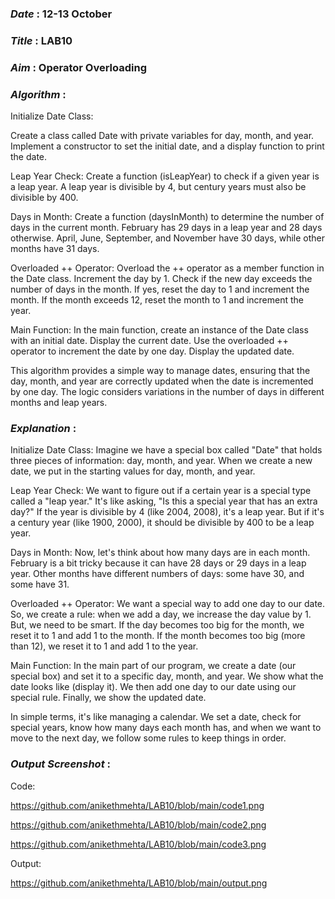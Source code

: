 ### ***Date*** : 12-13 October
### ***Title*** : LAB10
### ***Aim*** : Operator Overloading
### ***Algorithm*** :

Initialize Date Class:

Create a class called Date with private variables for day, month, and year.
Implement a constructor to set the initial date, and a display function to print the date.

Leap Year Check:
Create a function (isLeapYear) to check if a given year is a leap year.
A leap year is divisible by 4, but century years must also be divisible by 400.

Days in Month:
Create a function (daysInMonth) to determine the number of days in the current month.
February has 29 days in a leap year and 28 days otherwise.
April, June, September, and November have 30 days, while other months have 31 days.

Overloaded ++ Operator:
Overload the ++ operator as a member function in the Date class.
Increment the day by 1.
Check if the new day exceeds the number of days in the month.
If yes, reset the day to 1 and increment the month.
If the month exceeds 12, reset the month to 1 and increment the year.

Main Function:
In the main function, create an instance of the Date class with an initial date.
Display the current date.
Use the overloaded ++ operator to increment the date by one day.
Display the updated date.

This algorithm provides a simple way to manage dates, ensuring that the day, month, and year are correctly updated when the date is incremented by one day. The logic considers variations in the number of days in different months and leap years.

### ***Explanation*** :

Initialize Date Class:
Imagine we have a special box called "Date" that holds three pieces of information: day, month, and year.
When we create a new date, we put in the starting values for day, month, and year.

Leap Year Check:
We want to figure out if a certain year is a special type called a "leap year." It's like asking, "Is this a special year that has an extra day?"
If the year is divisible by 4 (like 2004, 2008), it's a leap year. But if it's a century year (like 1900, 2000), it should be divisible by 400 to be a leap year.

Days in Month:
Now, let's think about how many days are in each month. February is a bit tricky because it can have 28 days or 29 days in a leap year.
Other months have different numbers of days: some have 30, and some have 31.

Overloaded ++ Operator:
We want a special way to add one day to our date. So, we create a rule: when we add a day, we increase the day value by 1.
But, we need to be smart. If the day becomes too big for the month, we reset it to 1 and add 1 to the month.
If the month becomes too big (more than 12), we reset it to 1 and add 1 to the year.

Main Function:
In the main part of our program, we create a date (our special box) and set it to a specific day, month, and year.
We show what the date looks like (display it).
We then add one day to our date using our special rule.
Finally, we show the updated date.

In simple terms, it's like managing a calendar. We set a date, check for special years, know how many days each month has, and when we want to move to the next day, we follow some rules to keep things in order.

### ***Output Screenshot*** : 

Code:

https://github.com/anikethmehta/LAB10/blob/main/code1.png

https://github.com/anikethmehta/LAB10/blob/main/code2.png

https://github.com/anikethmehta/LAB10/blob/main/code3.png

Output:

https://github.com/anikethmehta/LAB10/blob/main/output.png
